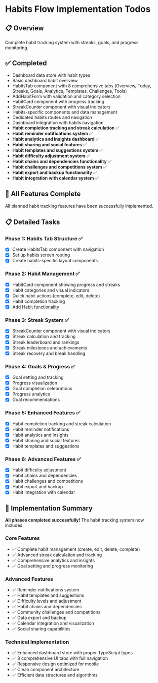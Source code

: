 # Habits Flow Implementation Todos

## 📋 Overview

Complete habit tracking system with streaks, goals, and progress monitoring.

## ✅ Completed

- Dashboard data store with habit types
- Basic dashboard habit overview
- HabitsTab component with 8 comprehensive tabs (Overview, Today, Streaks, Goals, Analytics, Templates, Challenges, Tools)
- AddHabitForm with validation and category selection
- HabitCard component with progress tracking
- StreakCounter component with visual indicators
- Habits-specific components and data management
- Dedicated habits routes and navigation
- Dashboard integration with habits navigation
- **Habit completion tracking and streak calculation** ✅
- **Habit reminder notifications system** ✅
- **Habit analytics and insights dashboard** ✅
- **Habit sharing and social features** ✅
- **Habit templates and suggestions system** ✅
- **Habit difficulty adjustment system** ✅
- **Habit chains and dependencies functionality** ✅
- **Habit challenges and competitions system** ✅
- **Habit export and backup functionality** ✅
- **Habit integration with calendar system** ✅

## 🎉 All Features Complete

All planned habit tracking features have been successfully implemented.

## 📋 Detailed Tasks

### Phase 1: Habits Tab Structure ✅

- [x] Create HabitsTab component with navigation
- [x] Set up habits screen routing
- [x] Create habits-specific layout components

### Phase 2: Habit Management ✅

- [x] HabitCard component showing progress and streaks
- [x] Habit categories and visual indicators
- [x] Quick habit actions (complete, edit, delete)
- [x] Habit completion tracking
- [x] Add Habit functionality

### Phase 3: Streak System ✅

- [x] StreakCounter component with visual indicators
- [x] Streak calculation and tracking
- [x] Streak leaderboard and rankings
- [x] Streak milestones and achievements
- [x] Streak recovery and break handling

### Phase 4: Goals & Progress ✅

- [x] Goal setting and tracking
- [x] Progress visualization
- [x] Goal completion celebrations
- [x] Progress analytics
- [x] Goal recommendations

### Phase 5: Enhanced Features ✅

- [x] Habit completion tracking and streak calculation
- [x] Habit reminder notifications
- [x] Habit analytics and insights
- [x] Habit sharing and social features
- [x] Habit templates and suggestions

### Phase 6: Advanced Features ✅

- [x] Habit difficulty adjustment
- [x] Habit chains and dependencies
- [x] Habit challenges and competitions
- [x] Habit export and backup
- [x] Habit integration with calendar

## 🎯 Implementation Summary

**All phases completed successfully!** The habit tracking system now includes:

### Core Features

- ✅ Complete habit management (create, edit, delete, complete)
- ✅ Advanced streak calculation and tracking
- ✅ Comprehensive analytics and insights
- ✅ Goal setting and progress monitoring

### Advanced Features

- ✅ Reminder notifications system
- ✅ Habit templates and suggestions
- ✅ Difficulty levels and adjustment
- ✅ Habit chains and dependencies
- ✅ Community challenges and competitions
- ✅ Data export and backup
- ✅ Calendar integration and visualization
- ✅ Social sharing capabilities

### Technical Implementation

- ✅ Enhanced dashboard store with proper TypeScript types
- ✅ 8 comprehensive UI tabs with full navigation
- ✅ Responsive design optimized for mobile
- ✅ Clean component architecture
- ✅ Efficient data structures and algorithms
